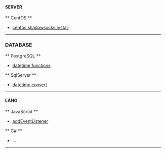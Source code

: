 
#### SERVER

** CentOS **
+ [centos shadowsocks install](https://github.com/lozye/lozye.github.io/blob/master/doc/centosshadowsockslibev.sh)


---
### DATABASE

** PostgreSQL **
+ [datetime functions](https://www.postgresql.org/docs/9.3/functions-datetime.html)

** SqlServer **
+ [datetime convert](doc/sqlserverconvert)


---
#### LANG

** JavaScript **
+ [addEventListener](doc/jsevent)

** C# **
+ ...
---
